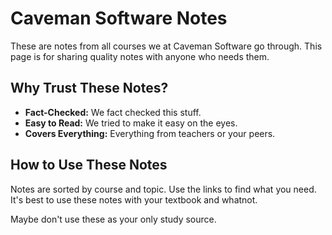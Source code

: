 # Caveman Software Notes

These are notes from all courses we at Caveman Software go through. This page is for sharing quality notes with anyone who needs them.

## Why Trust These Notes?

*   **Fact-Checked:** We fact checked this stuff.
*   **Easy to Read:** We tried to make it easy on the eyes.
*   **Covers Everything:** Everything from teachers or your peers.

## How to Use These Notes

Notes are sorted by course and topic. Use the links to find what you need. It's best to use these notes with your textbook and whatnot.

Maybe don't use these as your only study source. 


